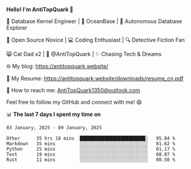 
**Hello! I'm AntiTopQuark 👋**

🔧 Database Kernel Engineer | 🌊 OceanBase | 🤖 Autonomous Database Explorer

🌱 Open Source Novice | 💻 Coding Enthusiast | 🔍 Detective Fiction Fan

😸 Cat Dad x2 | 🎉 @AntiTopQuark | ✨ Chasing Tech & Dreams

🌐 My blog: https://antitopquark.website/

📄 My Resume: https://antitopquark.website/downloads/resume_cn.pdf

📧 How to reach me: AntiTopQuark1350@outlook.com

Feel free to follow my GitHub and connect with me! 😄

📊 **The last 7 days I spent my time on** 

<!--START_SECTION:waka-->
```text
03 January, 2025 - 09 January, 2025

Other      35 hrs 18 mins  ████████████████████████░   95.84 % 
Markdown   35 mins         ░░░░░░░░░░░░░░░░░░░░░░░░░   01.62 % 
Python     25 mins         ░░░░░░░░░░░░░░░░░░░░░░░░░   01.17 % 
Text       19 mins         ░░░░░░░░░░░░░░░░░░░░░░░░░   00.87 % 
Rust       11 mins         ░░░░░░░░░░░░░░░░░░░░░░░░░   00.50 %
```
<!--END_SECTION:waka-->


